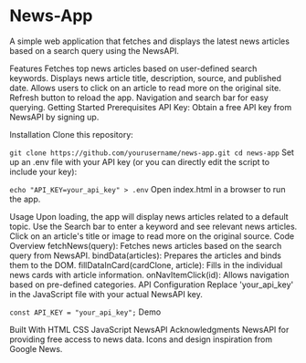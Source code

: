 # News-App
A simple web application that fetches and displays the latest news articles based on a search query using the NewsAPI.

Features
Fetches top news articles based on user-defined search keywords.
Displays news article title, description, source, and published date.
Allows users to click on an article to read more on the original site.
Refresh button to reload the app.
Navigation and search bar for easy querying.
Getting Started
Prerequisites
API Key: Obtain a free API key from NewsAPI by signing up.

Installation
Clone this repository:

``
git clone https://github.com/yourusername/news-app.git
cd news-app
``
Set up an .env file with your API key (or you can directly edit the script to include your key):

``
echo "API_KEY=your_api_key" > .env
``
Open index.html in a browser to run the app.

Usage
Upon loading, the app will display news articles related to a default topic.
Use the Search bar to enter a keyword and see relevant news articles.
Click on an article's title or image to read more on the original source.
Code Overview
fetchNews(query): Fetches news articles based on the search query from NewsAPI.
bindData(articles): Prepares the articles and binds them to the DOM.
fillDataInCard(cardClone, article): Fills in the individual news cards with article information.
onNavItemClick(id): Allows navigation based on pre-defined categories.
API Configuration
Replace 'your_api_key' in the JavaScript file with your actual NewsAPI key.

``
const API_KEY = "your_api_key";
``
Demo

Built With
HTML
CSS
JavaScript
NewsAPI
Acknowledgments
NewsAPI for providing free access to news data.
Icons and design inspiration from Google News.
